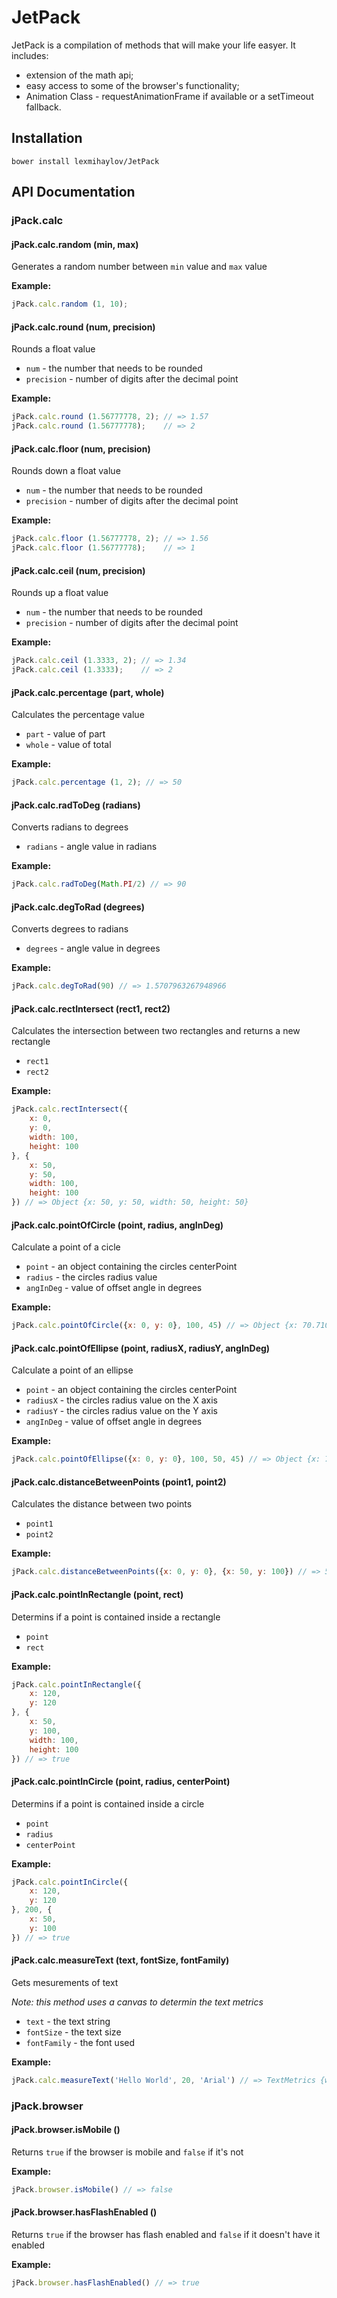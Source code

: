 # JetPack

JetPack is a compilation of methods that will make your life easyer. It includes:
 * extension of the math api;
 * easy access to some of the browser's functionality;
 * Animation Class - requestAnimationFrame if available or a setTimeout fallback.
 

## Installation

    bower install lexmihaylov/JetPack
    
## API Documentation

### jPack.calc

#### jPack.calc.random (min, max)

Generates a random number between `min` value and `max` value

__Example:__

```javascript
jPack.calc.random (1, 10);
```

#### jPack.calc.round (num, precision)

Rounds a float value
 * `num` - the number that needs to be rounded
 * `precision` - number of digits after the decimal point

__Example:__

```javascript
jPack.calc.round (1.56777778, 2); // => 1.57
jPack.calc.round (1.56777778);    // => 2
```

#### jPack.calc.floor (num, precision)

Rounds down a float value
 * `num` - the number that needs to be rounded
 * `precision` - number of digits after the decimal point

__Example:__

```javascript
jPack.calc.floor (1.56777778, 2); // => 1.56
jPack.calc.floor (1.56777778);    // => 1
```

#### jPack.calc.ceil (num, precision)

Rounds up a float value
 * `num` - the number that needs to be rounded
 * `precision` - number of digits after the decimal point

__Example:__

```javascript
jPack.calc.ceil (1.3333, 2); // => 1.34
jPack.calc.ceil (1.3333);    // => 2
```

#### jPack.calc.percentage (part, whole)

Calculates the percentage value
 * `part` - value of part
 * `whole` - value of total

__Example:__

```javascript
jPack.calc.percentage (1, 2); // => 50
```

#### jPack.calc.radToDeg (radians)

Converts radians to degrees
 * `radians` - angle value in radians

__Example:__

```javascript
jPack.calc.radToDeg(Math.PI/2) // => 90
```

#### jPack.calc.degToRad (degrees)

Converts degrees to radians
 * `degrees` - angle value in degrees

__Example:__

```javascript
jPack.calc.degToRad(90) // => 1.5707963267948966
```

#### jPack.calc.rectIntersect (rect1, rect2)

Calculates the intersection between two rectangles and returns a new rectangle
 * `rect1`
 * `rect2`

__Example:__

```javascript
jPack.calc.rectIntersect({
    x: 0,
    y: 0,
    width: 100,
    height: 100
}, {
    x: 50,
    y: 50,
    width: 100,
    height: 100
}) // => Object {x: 50, y: 50, width: 50, height: 50}
```

#### jPack.calc.pointOfCircle (point, radius, angInDeg)

Calculate a point of a cicle
 * `point` -  an object containing the circles centerPoint
 * `radius` - the circles radius value
 * `angInDeg` - value of offset angle in degrees

__Example:__

```javascript
jPack.calc.pointOfCircle({x: 0, y: 0}, 100, 45) // => Object {x: 70.71067811865476, y: 70.71067811865474}
```

#### jPack.calc.pointOfEllipse (point, radiusX, radiusY, angInDeg)

Calculate a point of an ellipse
 * `point` -  an object containing the circles centerPoint
 * `radiusX` - the circles radius value on the X axis
 * `radiusY` - the circles radius value on the Y axis
 * `angInDeg` - value of offset angle in degrees

__Example:__

```javascript
jPack.calc.pointOfEllipse({x: 0, y: 0}, 100, 50, 45) // => Object {x: 70.71067811865476, y: 35.35533905932737}
```

#### jPack.calc.distanceBetweenPoints (point1, point2)

Calculates the distance between two points
 * `point1`
 * `point2`

__Example:__

```javascript
jPack.calc.distanceBetweenPoints({x: 0, y: 0}, {x: 50, y: 100}) // => 50.00999900019995
```

#### jPack.calc.pointInRectangle (point, rect)

Determins if a point is contained inside a rectangle
 * `point`
 * `rect`

__Example:__

```javascript
jPack.calc.pointInRectangle({
    x: 120,
    y: 120
}, {
    x: 50,
    y: 100,
    width: 100,
    height: 100
}) // => true
```

#### jPack.calc.pointInCircle (point, radius, centerPoint)

Determins if a point is contained inside a circle
 * `point`
 * `radius`
 * `centerPoint`

__Example:__

```javascript
jPack.calc.pointInCircle({
    x: 120,
    y: 120
}, 200, {
    x: 50,
    y: 100
}) // => true
```

#### jPack.calc.measureText (text, fontSize, fontFamily)

Gets mesurements of text

_Note: this method uses a canvas to determin the text metrics_

 * `text` - the text string
 * `fontSize` - the text size
 * `fontFamily` - the font used

__Example:__

```javascript
jPack.calc.measureText('Hello World', 20, 'Arial') // => TextMetrics {width: 51.6796875}
```

### jPack.browser

#### jPack.browser.isMobile ()

Returns `true` if the browser is mobile and `false` if it's not

__Example:__

```javascript
jPack.browser.isMobile() // => false
```

#### jPack.browser.hasFlashEnabled ()

Returns `true` if the browser has flash enabled and `false` if it doesn't have it enabled

__Example:__

```javascript
jPack.browser.hasFlashEnabled() // => true
```